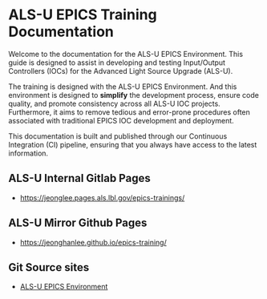 # ALS-U EPICS Training Documentation

Welcome to the documentation for the ALS-U EPICS Environment. This guide is designed to assist in developing and testing Input/Output Controllers (IOCs) for the Advanced Light Source Upgrade (ALS-U).

The training is designed with the ALS-U EPICS Environment. And this  environment is designed to **simplify** the development process, ensure code quality, and promote consistency across all ALS-U IOC projects. Furthermore, it aims to remove tedious and error-prone procedures often associated with traditional EPICS IOC development and deployment.

This documentation is built and published through our Continuous Integration (CI) pipeline, ensuring that you always have access to the latest information.


## ALS-U Internal Gitlab Pages
* https://jeonglee.pages.als.lbl.gov/epics-trainings/

## ALS-U Mirror Github Pages

* https://jeonghanlee.github.io/epics-training/

## Git Source sites
* [ALS-U EPICS Environment](docs/READM.md)


